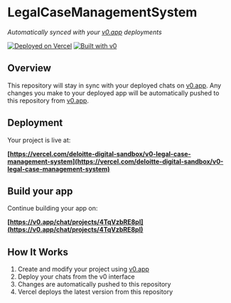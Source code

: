 # LegalCaseManagementSystem

*Automatically synced with your [v0.app](https://v0.app) deployments*

[![Deployed on Vercel](https://img.shields.io/badge/Deployed%20on-Vercel-black?style=for-the-badge&logo=vercel)](https://vercel.com/deloitte-digital-sandbox/v0-legal-case-management-system)
[![Built with v0](https://img.shields.io/badge/Built%20with-v0.app-black?style=for-the-badge)](https://v0.app/chat/projects/4TqVzbRE8pI)

## Overview

This repository will stay in sync with your deployed chats on [v0.app](https://v0.app).
Any changes you make to your deployed app will be automatically pushed to this repository from [v0.app](https://v0.app).

## Deployment

Your project is live at:

**[https://vercel.com/deloitte-digital-sandbox/v0-legal-case-management-system](https://vercel.com/deloitte-digital-sandbox/v0-legal-case-management-system)**

## Build your app

Continue building your app on:

**[https://v0.app/chat/projects/4TqVzbRE8pI](https://v0.app/chat/projects/4TqVzbRE8pI)**

## How It Works

1. Create and modify your project using [v0.app](https://v0.app)
2. Deploy your chats from the v0 interface
3. Changes are automatically pushed to this repository
4. Vercel deploys the latest version from this repository
